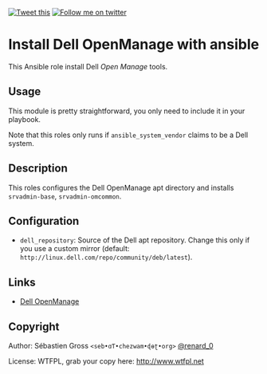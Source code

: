 <!--

---
lang: american
---
-->

[![Tweet this](http://img.shields.io/badge/%20-Tweet-00aced.svg)](https://twitter.com/intent/tweet?tw_p=tweetbutton&via=renard_0&text=Install%20%23Dell%20%23OpenManage%20tools%20with%20%23Ansible)
[![Follow me on twitter](http://img.shields.io/badge/Twitter-Follow-00aced.svg)](https://twitter.com/intent/follow?region=follow_link&screen_name=renard_0&tw_p=followbutton)

# Install Dell OpenManage with ansible

This Ansible role install Dell *Open Manage* tools.

## Usage

This module is pretty straightforward, you only need to include it in your
playbook.

Note that this roles only runs if `ansible_system_vendor` claims to be a
Dell system.

## Description

This roles configures the Dell OpenManage apt directory and installs
`srvadmin-base`, `srvadmin-omcommon`.


## Configuration

- `dell_repository`: Source of the Dell apt repository. Change this only if
  you use a custom mirror (default:
  `http://linux.dell.com/repo/community/deb/latest`).


## Links

- [Dell OpenManage](http://linux.dell.com/repo/community/deb/latest/)


## Copyright

Author: Sébastien Gross `<seb•ɑƬ•chezwam•ɖɵʈ•org>` [@renard_0](https://twitter.com/renard_0)

License: WTFPL, grab your copy here: http://www.wtfpl.net

